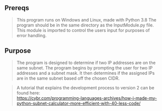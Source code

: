 ## Prereqs
> This program runs on Windows and Linux, made with Python 3.8
> The program should be in the same directory as the InputModule.py file.
> This module is imported to control the users input for purposes of error handling.

## Purpose
> The program is designed to determine if two IP addresses are on the same subnet.
> The program begins by prompting the user for two IP addresses and a subnet mask.
> It then determines if the assigned IPs are in the same subnet based off the chosen CIDR.

> A tutorial that explains the development process to version 2 can be found here:<br>
> https://cybr.com/programming-languages-archives/how-i-made-my-python-subnet-calculator-more-efficient-with-40-less-code/